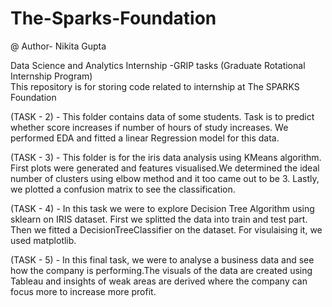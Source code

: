 # The-Sparks-Foundation
@ Author- Nikita Gupta                                           
                               
Data Science and Analytics Internship -GRIP tasks (Graduate Rotational Internship Program)                                                                  
This repository is for storing code related to internship at The SPARKS Foundation

(TASK - 2) - This folder contains data of some students. Task is to predict whether score increases if number of hours of study increases. We performed EDA and fitted a linear Regression model for this data.

(TASK - 3) - This folder is for the iris data analysis using KMeans algorithm. First plots were generated and features visualised.We determined the ideal number of clusters using elbow method and it too came out to be 3. Lastly, we plotted a confusion matrix to see the classification.

(TASK - 4) - In this task we were to explore Decision Tree Algorithm using sklearn on IRIS dataset. First we splitted the data into train and test part. Then we fitted a DecisionTreeClassifier on the dataset. For visulaising it, we used matplotlib.

(TASK - 5) - In this final task, we were to analyse a business data and see how the company is performing.The visuals of the data are created using Tableau and insights of weak areas are derived where the company can focus more to increase more profit.
